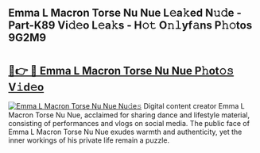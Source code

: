 ## Emma L Macron Torse Nu Nue L𝚎a𝚔ed N𝚞𝚍e - Part-K89 Vi𝚍𝚎o L𝚎a𝚔s - H𝚘𝚝 O𝚗𝚕yf𝚊ns P𝚑𝚘tos 9G2M9

# <h2><a href="http://kf6s7wx.oniu.top/?m=Emma+L+Macron+Torse+Nu+Nue">🔗👉 🔴 Emma L Macron Torse Nu Nue P𝚑ot𝚘𝚜 V𝚒d𝚎o</a></h2>

[![Emma L Macron Torse Nu Nue Nu𝚍e𝚜](https://i.imgur.com/0qMVB7G.gif)](http://kf6s7wx.oniu.top/?m=Emma+L+Macron+Torse+Nu+Nue)
Digital content creator Emma L Macron Torse Nu Nue, acclaimed for sharing dance and lifestyle material, consisting of performances and vlogs on social media. The public face of Emma L Macron Torse Nu Nue exudes warmth and authenticity, yet the inner workings of his private life remain a puzzle.  

